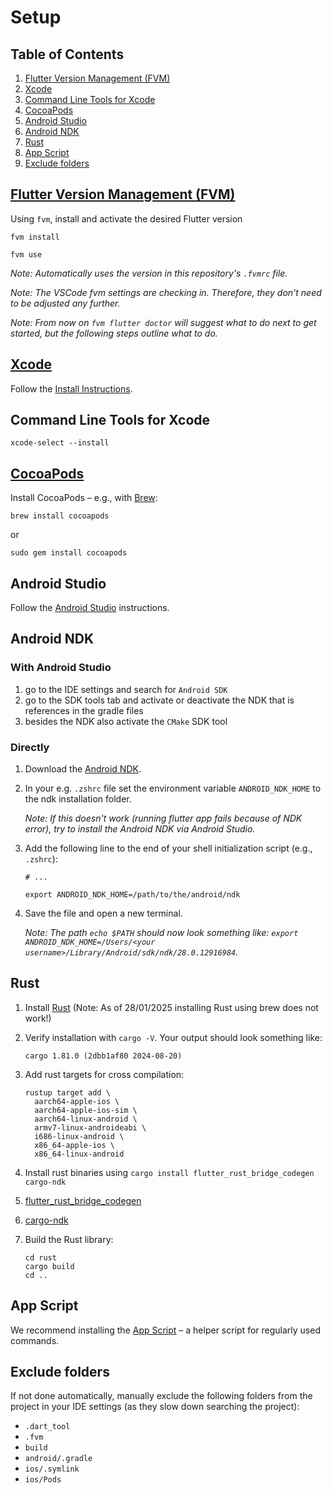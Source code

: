 # Setup

## Table of Contents

1. [Flutter Version Management (FVM)](#flutter-version-management--fvm-)
2. [Xcode](#xcode)
3. [Command Line Tools for Xcode](#command-line-tools-for-xcode)
4. [CocoaPods](#cocoapods)
5. [Android Studio](#android-studio)
6. [Android NDK](#android-ndk)
7. [Rust](#rust) 
8. [App Script](#android-ndk)
9. [Exclude folders](#exclude-folders)

## [Flutter Version Management (FVM)](https://fvm.app/)

Using `fvm`, install and activate the desired Flutter version
 
```shell
fvm install
```

```shell
fvm use
```

_Note: Automatically uses the version in this repository's `.fvmrc` file._

_Note: The VSCode fvm settings are checking in. Therefore, they don't need to be adjusted any further._
 
_Note: From now on `fvm flutter doctor` will suggest what to do next to get started, but the following steps outline what to do._

## [Xcode](https://developer.apple.com/xcode/)

Follow the [Install Instructions](https://developer.apple.com/documentation/safari-developer-tools/installing-xcode-and-simulators).

## Command Line Tools for Xcode

```shell
xcode-select --install
```

## [CocoaPods](https://guides.cocoapods.org/using/getting-started.html)

Install CocoaPods – e.g., with [Brew](https://formulae.brew.sh/formula/cocoapods):

```shell
brew install cocoapods
```

or

```shell
sudo gem install cocoapods
```

## Android Studio

Follow the [Android Studio](https://developer.android.com/studio/) instructions.

## Android NDK

### With Android Studio

1. go to the IDE settings and search for `Android SDK`
2. go to the SDK tools tab and activate or deactivate the NDK that is references in the gradle files
3. besides the NDK also activate the `CMake` SDK tool

### Directly

1. Download the [Android NDK](https://developer.android.com/ndk/downloads/).
2. In your e.g. `.zshrc` file set the environment variable `ANDROID_NDK_HOME` to the ndk installation folder.

   _Note: If this doesn't work (running flutter app fails because of NDK error), try to install the Android NDK via Android Studio._

3. Add the following line to the end of your shell initialization script (e.g., `.zshrc`):

   ```
   # ...
  
   export ANDROID_NDK_HOME=/path/to/the/android/ndk
   ```

4. Save the file and open a new terminal.

   _Note: The path `echo $PATH` should now look something like: `export ANDROID_NDK_HOME=/Users/<your username>/Library/Android/sdk/ndk/28.0.12916984`._

## Rust

1. Install [Rust](https://www.rust-lang.org/tools/install) (Note: As of 28/01/2025 installing Rust using brew does not work!)
2. Verify installation with `cargo -V`. Your output should look something like:

   ```
   cargo 1.81.0 (2dbb1af80 2024-08-20)
   ```

3. Add rust targets for cross compilation:

   ```
   rustup target add \
     aarch64-apple-ios \
     aarch64-apple-ios-sim \
     aarch64-linux-android \
     armv7-linux-androideabi \
     i686-linux-android \
     x86_64-apple-ios \
     x86_64-linux-android
   ```

4. Install rust binaries using `cargo install flutter_rust_bridge_codegen cargo-ndk`
5. [flutter_rust_bridge_codegen](https://crates.io/crates/flutter_rust_bridge_codegen/1.69.0)
6. [cargo-ndk](https://crates.io/crates/cargo-ndk/3.0.0)
7. Build the Rust library:

   ```
   cd rust
   cargo build
   cd ..
   ```

## App Script

We recommend installing the [App Script](app-script.md) – a helper script for regularly used commands.

## Exclude folders

If not done automatically, manually exclude the following folders from the project in your IDE settings (as they slow down searching the project):

- `.dart_tool`
- `.fvm`
- `build`
- `android/.gradle`
- `ios/.symlink`
- `ios/Pods`

